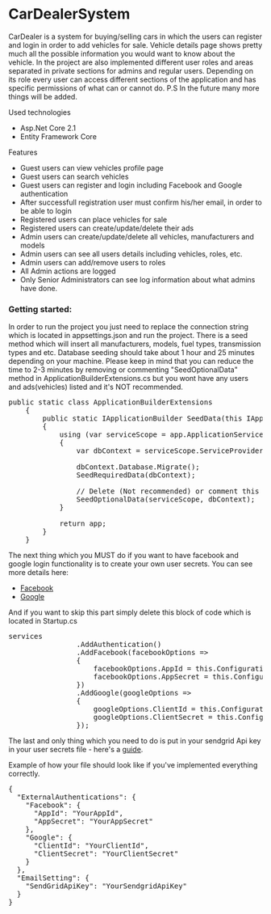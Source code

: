 # CarDealerSystem
<p>CarDealer is a system for buying/selling cars in which the users can register and login in order to add vehicles for sale. Vehicle details page shows pretty much all the possible information you would want to know about the vehicle. In the project are also implemented different user roles and areas separated in private sections for admins and regular users. Depending on its role every user can access different sections of the application and has specific permissions of what can or cannot do. P.S In the future many more things will be added.</p>
<p>Used technologies</p>
<ul>
  <li>Asp.Net Core 2.1</li>
  <li>Entity Framework Core</li>
</ul>

<p>Features</p>
<ul>
<li>Guest users can view vehicles profile page</li>
<li>Guest users can search vehicles</li>
<li>Guest users can register and login including Facebook and Google authentication</li>
<li>After successfull registration user must confirm his/her email, in order to be able to login</li>
<li>Registered users can place vehicles for sale</li>
<li>Registered users can create/update/delete their ads</li>
<li>Admin users can create/update/delete all vehicles, manufacturers and models</li>
<li>Admin users can see all users details including vehicles, roles, etc.</li>
<li>Admin users can add/remove users to roles</li>
<li>All Admin actions are logged</li>
<li>Only Senior Administrators can see log information about what admins have done.</li>
</ul>

<h3>Getting started:</h3>
<p>In order to run the project you just need to replace the connection string which is located in appsettings.json and run the project. There is a seed method which will insert all manufacturers, models, fuel types, transmission types and etc. Database seeding should take about 1 hour and 25 minutes depending on your machine. Please keep in mind that you can reduce the time to 2-3 minutes by removing or commenting "SeedOptionalData" method in ApplicationBuilderExtensions.cs but you wont have any users and ads(vehicles) listed and it's NOT recommended.</p>

<pre>public static class ApplicationBuilderExtensions
    {
        public static IApplicationBuilder SeedData(this IApplicationBuilder app)
        {
            using (var serviceScope = app.ApplicationServices.GetRequiredService<IServiceScopeFactory>().CreateScope())
            {
                var dbContext = serviceScope.ServiceProvider.GetService<CarDealerDbContext>();

                dbContext.Database.Migrate();
                SeedRequiredData(dbContext);

                // Delete (Not recommended) or comment this method if you'd like to NOT have initial database with users and vehicles.
                SeedOptionalData(serviceScope, dbContext);
            }

            return app;
        }
    }</pre>
    
<p>The next thing which you MUST do if you want to have facebook and google login functionality is to create your own user secrets. You can see more details here:
<ul>
  <li><a href="https://docs.microsoft.com/en-us/aspnet/core/security/authentication/social/facebook-logins?view=aspnetcore-2.1&tabs=aspnetcore2x">Facebook</a></li>
  <li><a href="https://docs.microsoft.com/en-us/aspnet/core/security/authentication/social/google-logins?view=aspnetcore-2.1&tabs=aspnetcore2x">Google</a></li>
</ul>
And if you want to skip this part simply delete this block of code which is located in Startup.cs
<pre>services
                .AddAuthentication()
                .AddFacebook(facebookOptions =>
                {
                    facebookOptions.AppId = this.Configuration.GetSection("ExternalAuthentications:Facebook:AppId").Value;
                    facebookOptions.AppSecret = this.Configuration.GetSection("ExternalAuthentications:Facebook:AppSecret").Value;
                })
                .AddGoogle(googleOptions =>
                {
                    googleOptions.ClientId = this.Configuration.GetSection("ExternalAuthentications:Google:ClientId").Value;
                    googleOptions.ClientSecret = this.Configuration.GetSection("ExternalAuthentications:Google:ClientSecret").Value;
                });</pre>
<p> 
  The last and only thing which you need to do is put in your sendgrid Api key in your user secrets file - here's a <a href="https://sendgrid.com/docs/ui/account-and-settings/api-keys/#creating-an-api-key">guide</a>.
  
  Example of how your file should look like if you've implemented everything correctly.
  <pre>{
  "ExternalAuthentications": {
    "Facebook": {
      "AppId": "YourAppId",
      "AppSecret": "YourAppSecret"
    },
    "Google": {
      "ClientId": "YourClientId",
      "ClientSecret": "YourClientSecret"
    }
  },
  "EmailSetting": {
    "SendGridApiKey": "YourSendgridApiKey"
  }
}</pre>
